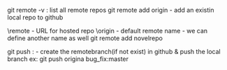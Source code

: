 git remote -v : list all remote repos
git remote add origin <repo url> - add an existin local repo to github

\\remote - URL for hosted repo
\\origin - default remote name - we can define another name as well
git remote add novelrepo <repo url>

git push <remote> <localbranch>:<remotebranch> - create the remotebranch(if not exist) in github & push the local branch
ex: git push origina bug_fix:master
